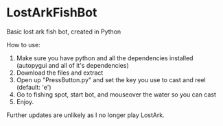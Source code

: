 # LostArkFishBot
Basic lost ark fish bot, created in Python

How to use:

1. Make sure you have python and all the dependencies installed (autopygui and all of it's dependencies)
2. Download the files and extract
3. Open up "PressButton.py" and set the key you use to cast and reel (default: 'e')
5. Go to fishing spot, start bot, and mouseover the water so you can cast 
6. Enjoy.

Further updates are unlikely as I no longer play LostArk.
